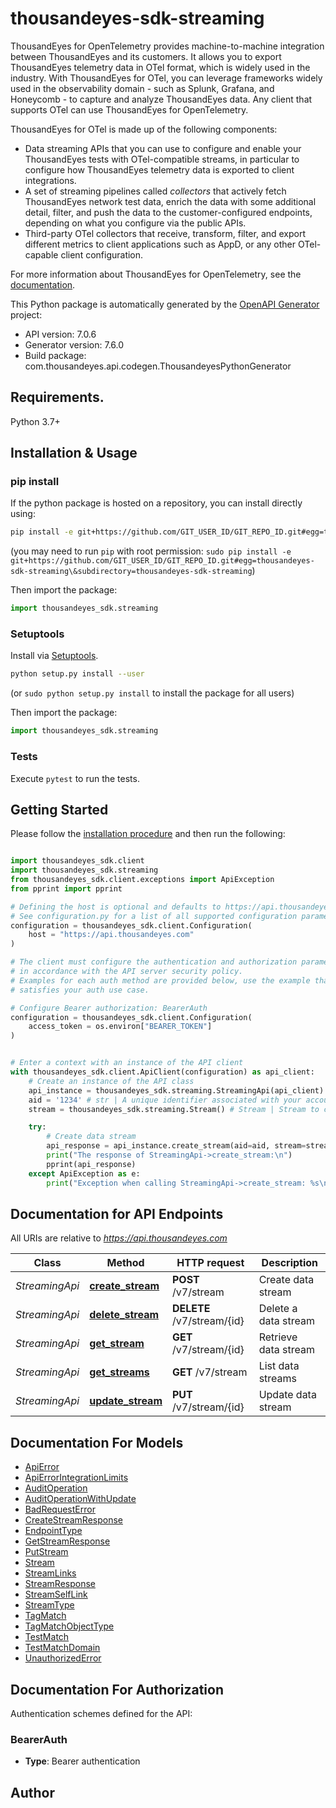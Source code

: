 # thousandeyes-sdk-streaming
ThousandEyes for OpenTelemetry provides machine-to-machine integration between ThousandEyes and its customers. It allows you to export ThousandEyes telemetry data in OTel format, which is widely used in the industry. With ThousandEyes for OTel, you can leverage frameworks widely used in the observability domain - such as Splunk, Grafana, and Honeycomb - to capture and analyze ThousandEyes data. Any client that supports OTel can use ThousandEyes for OpenTelemetry.

ThousandEyes for OTel is made up of the following components:

* Data streaming APIs that you can use to configure and enable your ThousandEyes tests with OTel-compatible streams,
in particular to configure how ThousandEyes telemetry data is exported to client integrations.
* A set of streaming pipelines called _collectors_ that actively fetch ThousandEyes network test data, enrich the data with some additional
detail, filter, and push the data to the customer-configured endpoints, depending on what you configure via the public APIs.
* Third-party OTel collectors that receive, transform, filter, and export different metrics to client applications such as AppD, or any other OTel-capable client
configuration.

For more information about ThousandEyes for OpenTelemetry, see the [documentation](https://docs.thousandeyes.com/product-documentation/api/opentelemetry).


This Python package is automatically generated by the [OpenAPI Generator](https://openapi-generator.tech) project:

- API version: 7.0.6
- Generator version: 7.6.0
- Build package: com.thousandeyes.api.codegen.ThousandeyesPythonGenerator

## Requirements.

Python 3.7+

## Installation & Usage
### pip install

If the python package is hosted on a repository, you can install directly using:

```sh
pip install -e git+https://github.com/GIT_USER_ID/GIT_REPO_ID.git#egg=thousandeyes-sdk-streaming\&subdirectory=thousandeyes-sdk-streaming
```
(you may need to run `pip` with root permission: `sudo pip install -e git+https://github.com/GIT_USER_ID/GIT_REPO_ID.git#egg=thousandeyes-sdk-streaming\&subdirectory=thousandeyes-sdk-streaming`)

Then import the package:
```python
import thousandeyes_sdk.streaming
```

### Setuptools

Install via [Setuptools](http://pypi.python.org/pypi/setuptools).

```sh
python setup.py install --user
```
(or `sudo python setup.py install` to install the package for all users)

Then import the package:
```python
import thousandeyes_sdk.streaming
```

### Tests

Execute `pytest` to run the tests.

## Getting Started

Please follow the [installation procedure](#installation--usage) and then run the following:

```python

import thousandeyes_sdk.client
import thousandeyes_sdk.streaming
from thousandeyes_sdk.client.exceptions import ApiException
from pprint import pprint

# Defining the host is optional and defaults to https://api.thousandeyes.com
# See configuration.py for a list of all supported configuration parameters.
configuration = thousandeyes_sdk.client.Configuration(
    host = "https://api.thousandeyes.com"
)

# The client must configure the authentication and authorization parameters
# in accordance with the API server security policy.
# Examples for each auth method are provided below, use the example that
# satisfies your auth use case.

# Configure Bearer authorization: BearerAuth
configuration = thousandeyes_sdk.client.Configuration(
    access_token = os.environ["BEARER_TOKEN"]
)


# Enter a context with an instance of the API client
with thousandeyes_sdk.client.ApiClient(configuration) as api_client:
    # Create an instance of the API class
    api_instance = thousandeyes_sdk.streaming.StreamingApi(api_client)
    aid = '1234' # str | A unique identifier associated with your account group. You can retrieve your `AccountGroupId` from the `/account-groups` endpoint. Note that you must be assigned to the target account group. Specifying this parameter without being assigned to the target account group will result in an error response. (optional)
    stream = thousandeyes_sdk.streaming.Stream() # Stream | Stream to configure (optional)

    try:
        # Create data stream
        api_response = api_instance.create_stream(aid=aid, stream=stream)
        print("The response of StreamingApi->create_stream:\n")
        pprint(api_response)
    except ApiException as e:
        print("Exception when calling StreamingApi->create_stream: %s\n" % e)

```

## Documentation for API Endpoints

All URIs are relative to *https://api.thousandeyes.com*

Class | Method | HTTP request | Description
------------ | ------------- | ------------- | -------------
*StreamingApi* | [**create_stream**](docs/StreamingApi.md#create_stream) | **POST** /v7/stream | Create data stream
*StreamingApi* | [**delete_stream**](docs/StreamingApi.md#delete_stream) | **DELETE** /v7/stream/{id} | Delete a data stream
*StreamingApi* | [**get_stream**](docs/StreamingApi.md#get_stream) | **GET** /v7/stream/{id} | Retrieve data stream
*StreamingApi* | [**get_streams**](docs/StreamingApi.md#get_streams) | **GET** /v7/stream | List data streams
*StreamingApi* | [**update_stream**](docs/StreamingApi.md#update_stream) | **PUT** /v7/stream/{id} | Update data stream


## Documentation For Models

 - [ApiError](docs/ApiError.md)
 - [ApiErrorIntegrationLimits](docs/ApiErrorIntegrationLimits.md)
 - [AuditOperation](docs/AuditOperation.md)
 - [AuditOperationWithUpdate](docs/AuditOperationWithUpdate.md)
 - [BadRequestError](docs/BadRequestError.md)
 - [CreateStreamResponse](docs/CreateStreamResponse.md)
 - [EndpointType](docs/EndpointType.md)
 - [GetStreamResponse](docs/GetStreamResponse.md)
 - [PutStream](docs/PutStream.md)
 - [Stream](docs/Stream.md)
 - [StreamLinks](docs/StreamLinks.md)
 - [StreamResponse](docs/StreamResponse.md)
 - [StreamSelfLink](docs/StreamSelfLink.md)
 - [StreamType](docs/StreamType.md)
 - [TagMatch](docs/TagMatch.md)
 - [TagMatchObjectType](docs/TagMatchObjectType.md)
 - [TestMatch](docs/TestMatch.md)
 - [TestMatchDomain](docs/TestMatchDomain.md)
 - [UnauthorizedError](docs/UnauthorizedError.md)


<a id="documentation-for-authorization"></a>
## Documentation For Authorization


Authentication schemes defined for the API:
<a id="BearerAuth"></a>
### BearerAuth

- **Type**: Bearer authentication


## Author




